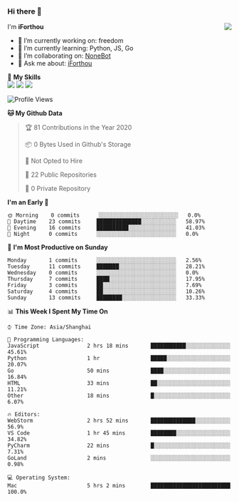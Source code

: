 ### Hi there 👋

<a href="#">
  <img align="right" src="https://github-readme-stats.vercel.app/api?username=iforthou&count_private=true&show_icons=true&bg_color=15,f2f7fd,E0EAFC" />
</a>

I'm **iForthou**

- 🔭 I’m currently working on: freedom
- 🌱 I’m currently learning: Python, JS, Go
- 👯 I’m collaborating on: [NoneBot](https://github.com/nonebot)
- 💬 Ask me about: [iForthou](https://iforthou.com)

🌟 **My Skills**  
![](https://img.shields.io/badge/-Python-3e74a2?style=flat-square&logo=Python&logoColor=fff)
![](https://img.shields.io/badge/-Docker-2496ED?style=flat-square&logo=Docker&logoColor=fff)
![](https://img.shields.io/badge/-Linux-000000?style=flat-square&logo=Linux&logoColor=fff)

<!--START_SECTION:waka-->
![Profile Views](http://img.shields.io/badge/Profile%20Views-229-blue)

**🐱 My Github Data** 

> 🏆 81 Contributions in the Year 2020
 > 
> 📦 0 Bytes Used in Github's Storage 
 > 
> 🚫 Not Opted to Hire
 > 
> 📜 22 Public Repositories
 > 
> 🔑 0 Private Repository 
 > 
**I'm an Early 🐤** 

```text
🌞 Morning    0 commits      ░░░░░░░░░░░░░░░░░░░░░░░░░   0.0% 
🌆 Daytime    23 commits     ██████████████░░░░░░░░░░░   58.97% 
🌃 Evening    16 commits     ██████████░░░░░░░░░░░░░░░   41.03% 
🌙 Night      0 commits      ░░░░░░░░░░░░░░░░░░░░░░░░░   0.0%

```
📅 **I'm Most Productive on Sunday** 

```text
Monday       1 commits      ░░░░░░░░░░░░░░░░░░░░░░░░░   2.56% 
Tuesday      11 commits     ███████░░░░░░░░░░░░░░░░░░   28.21% 
Wednesday    0 commits      ░░░░░░░░░░░░░░░░░░░░░░░░░   0.0% 
Thursday     7 commits      ████░░░░░░░░░░░░░░░░░░░░░   17.95% 
Friday       3 commits      ██░░░░░░░░░░░░░░░░░░░░░░░   7.69% 
Saturday     4 commits      ██░░░░░░░░░░░░░░░░░░░░░░░   10.26% 
Sunday       13 commits     ████████░░░░░░░░░░░░░░░░░   33.33%

```


📊 **This Week I Spent My Time On** 

```text
⌚︎ Time Zone: Asia/Shanghai

💬 Programming Languages: 
JavaScript               2 hrs 18 mins       ███████████░░░░░░░░░░░░░░   45.61% 
Python                   1 hr                █████░░░░░░░░░░░░░░░░░░░░   20.07% 
Go                       50 mins             ████░░░░░░░░░░░░░░░░░░░░░   16.84% 
HTML                     33 mins             ██░░░░░░░░░░░░░░░░░░░░░░░   11.21% 
Other                    18 mins             █░░░░░░░░░░░░░░░░░░░░░░░░   6.07%

🔥 Editors: 
WebStorm                 2 hrs 52 mins       ██████████████░░░░░░░░░░░   56.9% 
VS Code                  1 hr 45 mins        ████████░░░░░░░░░░░░░░░░░   34.82% 
PyCharm                  22 mins             █░░░░░░░░░░░░░░░░░░░░░░░░   7.31% 
GoLand                   2 mins              ░░░░░░░░░░░░░░░░░░░░░░░░░   0.98%

💻 Operating System: 
Mac                      5 hrs 2 mins        █████████████████████████   100.0%

```


<!--END_SECTION:waka-->

